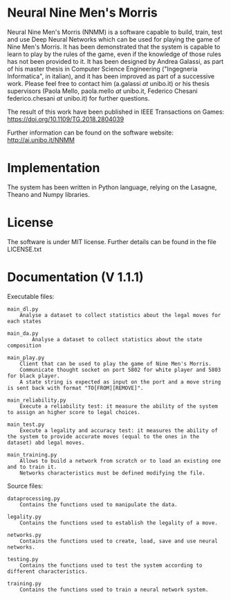 # Neural Nine Men's Morris

Neural Nine Men's Morris (NNMM) is a software capable to build, train, test and use Deep Neural Networks which can be used for playing the game of Nine Men's Morris.
It has been demonstrated that the system is capable to learn to play by the rules of the game, even if the knowledge of those rules has not been provided to it.
It has been designed by Andrea Galassi, as part of his master thesis in Computer Science Engineering ("Ingegneria Informatica", in italian), and it has been improved as part of a successive work.
Please feel free to contact him (a.galassi *at* unibo.it) or his thesis supervisors (Paola Mello, paola.mello *at* unibo.it, Federico Chesani federico.chesani *at* unibo.it) for further questions.

The result of this work have been published in IEEE Transactions on Games: https://doi.org/10.1109/TG.2018.2804039

Further information can be found on the software website: http://ai.unibo.it/NNMM



# Implementation

The system has been written in Python language, relying on the Lasagne, Theano and Numpy libraries.


# License

The software is under MIT license. Further details can be found in the file LICENSE.txt


# Documentation (V 1.1.1)

Executable files:
	
	main_dl.py
		Analyse a dataset to collect statistics about the legal moves for each states
    
	main_da.py
	        Analyse a dataset to collect statistics about the state composition
		
	main_play.py
		Client that can be used to play the game of Nine Men's Morris.
		Communicate thought socket on port 5802 for white player and 5803 for black player.
		A state string is expected as input on the port and a move string is sent back with format "TO[FROM][REMOVE]".
	
	main_reliability.py
		Execute a reliability test: it measure the ability of the system to assign an higher score to legal choices.
	
	main_test.py
		Execute a legality and accuracy test: it measures the ability of the system to provide accurate moves (equal to the ones in the dataset) abd legal moves.
	
	main_training.py
		Allows to build a network from scratch or to load an existing one and to train it.
		Networks characteristics must be defined modifying the file.


Source files:

	dataprocessing.py
		Contains the functions used to manipulate the data.
		
	legality.py
		Contains the functions used to establish the legality of a move.
		
	networks.py
		Contains the functions used to create, load, save and use neural networks.
		
	testing.py
		Contains the functions used to test the system according to different characteristics.
		
	training.py
		Contains the functions used to train a neural network system.

